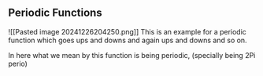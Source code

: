 ## Periodic Functions
![[Pasted image 20241226204250.png]]
This is an example for a periodic function which goes ups and downs and again ups and downs and so on.

In here what we mean by this function is being periodic, (specially being 2Pi perio)
